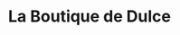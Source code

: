 ---
title: "La Boutique de Dulce"
url: /la-linea-de-la-concepcion/la-boutique-de-dulce/
shop: ropa
---